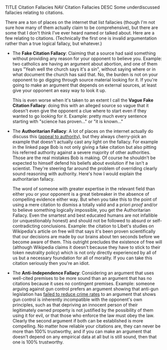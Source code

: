 TITLE Citation Fallacies
NAV Citation Fallacies
DESC Some underdiscussed fallacies relating to citations.

There are a ton of places on the internet that list fallacies (though I'm not sure how many of them actually claim to be comprehensive), but there are some that I don't think I've ever heard named or talked about. Here are a few relating to citations. (Technically the first one is invalid argumentation rather than a true logical fallacy, but whatever.)

* The **Fake Citation Fallacy**: Claiming that a source had said something without providing any reason for your opponent to believe you. Example: two catholics are having an argument about abortion, and one of them says "Yeah well the church says it's a sin", without saying where or in what document the church has said that. No, the burden is not on your opponent to go digging through source material looking for it. If you're going to make an argument that depends on external sources, at least give your opponent an easy way to look it up.

  This is even worse when it's taken to an extent I call the **Vague Fake Citation Fallacy**: doing this with an alleged source so vague that it doesn't even give the opponent a clue where to start even if they wanted to go looking for it. Example: pretty much every sentence starting with "science has proven..." or "it is known..."

* The **Authoritarian Fallacy**: A lot of places on the internet actually do discuss this ([appeal to authority](https://yourlogicalfallacyis.com/appeal-to-authority)), but they always cherry-pick an example that doesn't actually cast any light on the fallacy. For example in the linked page Bob is not only giving a fake citation but also pitting his referred authority against a severe majority of other authorities. Those are the real mistakes Bob is making. Of course he shouldn't be expected to himself defend his beliefs about evolution if he isn't a scientist. They're steering far around the problem of overriding clearly sound reasoning with authority. Here's how I would explain the authoritarian fallacy.

  The word of someone with greater expertise in the relevant field than either you or your opponent is a great tiebreaker in the absence of compelling evidence either way. But when you take this to the point of using a mere citation to dismiss a totally valid and a priori *proof* and/or to believe something logically impossible, you get the Authoritarian Fallacy. Even the smartest and best educated humans are not infallible (or unquestionably honest) and should not be followed to absurd or self-contradicting conclusions. Example: the citation to Libet's studies on Wikipedia's article on free will that says it's been proven scientifically that our decisions are made by our brains about ten seconds before we become aware of them. This outright precludes the existence of free will (although Wikipedia claims it doesn't because they have to stick to their token neutrality policy) which is not only directly experienced by all of us but a necessary foundation for all of morality. If you can take this citation seriously then you're an idiot.

* The **Anti-Independence Fallacy**: Considering an argument that uses well-cited premises to be more sound than an argument that has no citations because it uses no contingent premises. Example: someone arguing against gun control prefers an argument showing that anti-gun legislation has [failed to reduce crime rates](/protagonism/leftist_economics) to an argument that shows gun control is inherently incompatible with the opponent's own principles, such as that depriving an innocent person of their legitimately owned property is not justified by the possibility of them using it for evil, or that those who enforce the law must obey the law. Clearly the second argument if both can be established is more compelling. No matter how reliable your citations are, they can never be more than 100% trustworthy, and if you can make an argument that doesn't depend on any empirical data at all but is still sound, then that one is 100% trustworthy.
